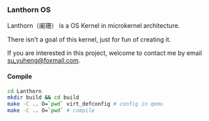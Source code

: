 ### Lanthorn OS

Lanthorn（阑珊） is a OS Kernel in microkernel architecture.

There isn't a goal of this kernel, just for fun of creating it.

If you are interested in this project, welcome to contact me by email <su_yuheng@foxmail.com>.

#### Compile
```bash
cd Lanthorn
mkdir build && cd build
make -C .. O=`pwd` virt_defconfig # config in qemu
make -C .. O=`pwd` # compile
```